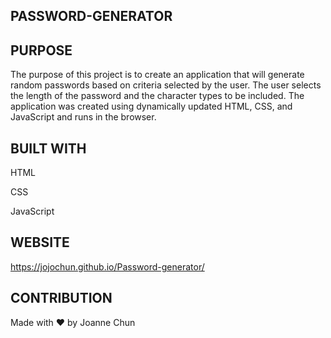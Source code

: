 ## PASSWORD-GENERATOR

## PURPOSE

The purpose of this project is to create an application that will generate random passwords based on criteria selected
by the user. The user selects the length of the password and the character types to be included.
The application was created using dynamically updated HTML, CSS, and JavaScript and runs in the browser.

## BUILT WITH

HTML

CSS

JavaScript

## WEBSITE

https://jojochun.github.io/Password-generator/

## CONTRIBUTION

Made with ❤️ by Joanne Chun
